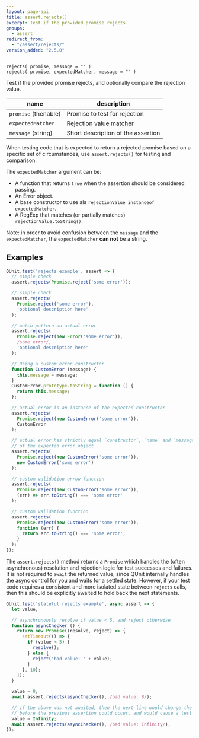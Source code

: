 ```yaml
---
layout: page-api
title: assert.rejects()
excerpt: Test if the provided promise rejects.
groups:
  - assert
redirect_from:
  - "/assert/rejects/"
version_added: "2.5.0"
---
```


`rejects( promise, message = "" )`<br>
`rejects( promise, expectedMatcher, message = "" )`

Test if the provided promise rejects, and optionally compare the rejection value.

| name | description |
|------|-------------|
| `promise` (thenable) | Promise to test for rejection |
| `expectedMatcher` | Rejection value matcher |
| `message` (string) | Short description of the assertion |

When testing code that is expected to return a rejected promise based on a
specific set of circumstances, use `assert.rejects()` for testing and
comparison.

The `expectedMatcher` argument can be:

* A function that returns `true` when the assertion should be considered passing.
* An Error object.
* A base constructor to use ala `rejectionValue instanceof expectedMatcher`.
* A RegExp that matches (or partially matches) `rejectionValue.toString()`.

Note: in order to avoid confusion between the `message` and the `expectedMatcher`, the `expectedMatcher` **can not** be a string.

## Examples

```js
QUnit.test('rejects example', assert => {
  // simple check
  assert.rejects(Promise.reject('some error'));

  // simple check
  assert.rejects(
    Promise.reject('some error'),
    'optional description here'
  );

  // match pattern on actual error
  assert.rejects(
    Promise.reject(new Error('some error')),
    /some error/,
    'optional description here'
  );

  // Using a custom error constructor
  function CustomError (message) {
    this.message = message;
  }
  CustomError.prototype.toString = function () {
    return this.message;
  };

  // actual error is an instance of the expected constructor
  assert.rejects(
    Promise.reject(new CustomError('some error')),
    CustomError
  );

  // actual error has strictly equal `constructor`, `name` and `message` properties
  // of the expected error object
  assert.rejects(
    Promise.reject(new CustomError('some error')),
    new CustomError('some error')
  );

  // custom validation arrow function
  assert.rejects(
    Promise.reject(new CustomError('some error')),
    (err) => err.toString() === 'some error'
  );

  // custom validation function
  assert.rejects(
    Promise.reject(new CustomError('some error')),
    function (err) {
      return err.toString() === 'some error';
    }
  );
});
```

The `assert.rejects()` method returns a `Promise` which handles the (often asynchronous) resolution and rejection logic for test successes and failures. It is not required to `await` the returned value, since QUnit internally handles the async control for you and waits for a settled state. However, if your test code requires a consistent and more isolated state between `rejects` calls, then this should be explicitly awaited to hold back the next statements.

```js
QUnit.test('stateful rejects example', async assert => {
  let value;

  // asynchronously resolve if value < 5, and reject otherwise
  function asyncChecker () {
    return new Promise((resolve, reject) => {
      setTimeout(() => {
        if (value < 5) {
          resolve();
        } else {
          reject('bad value: ' + value);
        }
      }, 10);
    });
  }

  value = 8;
  await assert.rejects(asyncChecker(), /bad value: 8/);

  // if the above was not awaited, then the next line would change the value
  // before the previous assertion could occur, and would cause a test failure
  value = Infinity;
  await assert.rejects(asyncChecker(), /bad value: Infinity/);
});
```

